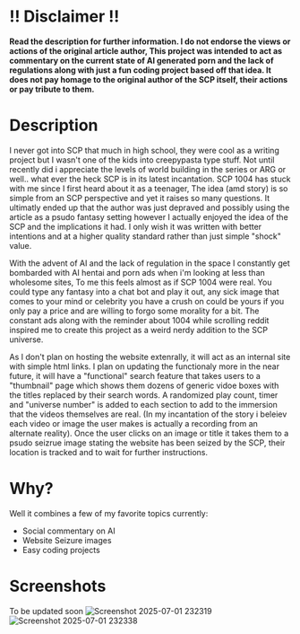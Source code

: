 # !! Disclaimer !!
**Read the description for further information. I do not endorse the views or actions of the original article author, This project was intended to act as commentary on the current state of AI generated porn and the lack of regulations along with just a fun coding project based off that idea. It does not pay homage to the original author of the SCP itself, their actions or pay tribute to them.**

<!-- # 1004-FactoryPorn Overview
A "functioning" simulataion of SCP-1004 "Factory Porn" written in HTML, CSS, JS to be hsoted on a web server.
-->

# Description
I never got into SCP that much in high school, they were cool as a writing project but I wasn't one of the kids into creepypasta type stuff. Not until recently did i appreciate the levels of world building in the series or ARG or well.. what ever the heck SCP is in its latest incantation. SCP 1004 has stuck with me since I first heard about it as a teenager, The idea (amd story) is so simple from an SCP perspective and yet it raises so many questions. It ultimatly ended up that the author was just depraved and possibly using the article as a psudo fantasy setting however I actually enjoyed the idea of the SCP and the implications it had. I only wish it was written with better intentions and at a higher quality standard rather than just simple "shock" value.

With the advent of AI and the lack of regulation in the space I constantly get bombarded with AI hentai and porn ads when i'm looking at less than wholesome sites, To me this feels almost as if SCP 1004 were real. You could type any fantasy into a chat bot and play it out, any sick image that comes to your mind or celebrity you have a crush on could be yours if you only pay a price and are willing to forgo some morality for a bit. The constant ads along with the reminder about 1004 while scrolling reddit inspired me to create this project as a weird nerdy addition to the SCP universe. 

As I don't plan on hosting the website extenrally, it will act as an internal site with simple html links. I plan on updating the functionaly more in the near future, it will have a "functional" search feature that takes users to a "thumbnail" page which shows them dozens of generic vidoe boxes with the titles replaced by their search words. A randomized play count, timer and "universe number" is added to each section to add to the immersion that the videos themselves are real. (In my incantation of the story i beleiev each video or image the user makes is actually a recording from an alternate reality). Once the user clicks on an image or title it takes them to a psudo seizrue image stating the website has been seized by the SCP, their location is tracked and to wait for further instructions.

# Why?
Well it combines a few of my favorite topics currently:
- Social commentary on AI
- Website Seizure images
- Easy coding projects

# Screenshots
To be updated soon
![Screenshot 2025-07-01 232319](https://github.com/user-attachments/assets/cf04bdc6-c63f-426b-a755-ef21cb96be8a)
![Screenshot 2025-07-01 232338](https://github.com/user-attachments/assets/a4c15140-9bf7-4128-9053-bcdfd9520912)
